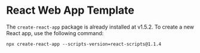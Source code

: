 # React Web App Template

The `create-react-app` package is already installed at v1.5.2. To create a new React app, use the following command:

`npx create-react-app --scripts-version=react-scripts@1.1.4`
